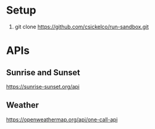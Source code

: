 # Setup
1. git clone https://github.com/csickelco/run-sandbox.git

# APIs

## Sunrise and Sunset
https://sunrise-sunset.org/api

## Weather
https://openweathermap.org/api/one-call-api
